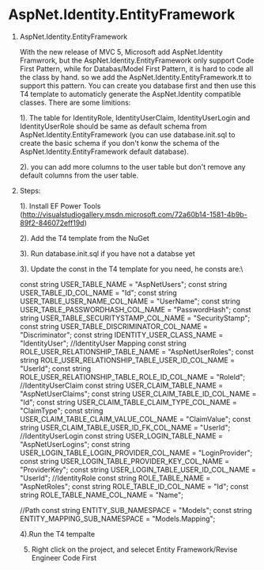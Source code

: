 AspNet.Identity.EntityFramework
===============================

1. AspNet.Identity.EntityFramework

   With the new release of MVC 5, Microsoft add AspNet.Identity Framwrork, but the AspNet.Identity.EntityFramework only support Code First Pattern, while for Databas/Model First Pattern, it is hard to code all the class by hand.
   so we add the AspNet.Identity.EntityFramework.tt to support this pattern. You can create you database first and then use this T4 template to automaticly generate the AspNet.Identity compatible classes.
   There are some limitions:

   1). The table for IdentityRole, IdentityUserClaim, IdentityUserLogin and IdentityUserRole should be same as default schema from AspNet.Identity.EntityFramework (you can use database.init.sql to create the basic schema if you don't konw the schema of the AspNet.Identity.EntityFramework default database).

   2). you can add more columns to the user table but don't remove any default columns from the user table.


2. Steps:

   1). Install EF Power Tools (http://visualstudiogallery.msdn.microsoft.com/72a60b14-1581-4b9b-89f2-846072eff19d)

   2). Add the T4 template from the NuGet

   3). Run database.init.sql if you have not a databse yet

   3). Update the const in the T4 template for you need, he consts are:\

      const string USER_TABLE_NAME = "AspNetUsers";
      const string USER_TABLE_ID_COL_NAME = "Id";
      const string USER_TABLE_USER_NAME_COL_NAME = "UserName";
	  const string USER_TABLE_PASSWORDHASH_COL_NAME = "PasswordHash";
	  const string USER_TABLE_SECURITYSTAMP_COL_NAME = "SecurityStamp";
	  const string USER_TABLE_DISCRIMINATOR_COL_NAME = "Discriminator";
      const string IDENTITY_USER_CLASS_NAME = "IdentityUser";
	  //IdentityUser Mapping
	  const string ROLE_USER_RELATIONSHIP_TABLE_NAME = "AspNetUserRoles";
	  const string ROLE_USER_RELATIONSHIP_TABLE_USER_ID_COL_NAME = "UserId";
	  const string ROLE_USER_RELATIONSHIP_TABLE_ROLE_ID_COL_NAME = "RoleId";
	  //IdentityUserClaim
	  const string USER_CLAIM_TABLE_NAME = "AspNetUserClaims";
      const string USER_CLAIM_TABLE_ID_COL_NAME = "Id";
      const string USER_CLAIM_TABLE_CLAIM_TYPE_COL_NAME = "ClaimType";
      const string USER_CLAIM_TABLE_CLAIM_VALUE_COL_NAME = "ClaimValue";
      const string USER_CLAIM_TABLE_USER_ID_FK_COL_NAME = "UserId";
	  //IdentityUserLogin
	  const string USER_LOGIN_TABLE_NAME = "AspNetUserLogins";
      const string USER_LOGIN_TABLE_LOGIN_PROVIDER_COL_NAME = "LoginProvider";
      const string USER_LOGIN_TABLE_PROVIDER_KEY_COL_NAME = "ProviderKey";
      const string USER_LOGIN_TABLE_USER_ID_COL_NAME = "UserId";
	  //IdentityRole
	  const string ROLE_TABLE_NAME = "AspNetRoles";
      const string ROLE_TABLE_ID_COL_NAME = "Id";
      const string ROLE_TABLE_NAME_COL_NAME = "Name";
      
	  //Path
      const string ENTITY_SUB_NAMESPACE = "Models";
      const string ENTITY_MAPPING_SUB_NAMESPACE = "Models.Mapping";

   4).Run the T4 tempalte

   5. Right click on the project, and selecet Entity Framework/Revise Engineer Code First
